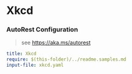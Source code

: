 # Xkcd
### AutoRest Configuration
> see https://aka.ms/autorest

``` yaml
title: Xkcd
require: $(this-folder)/../readme.samples.md
input-file: xkcd.yaml
```